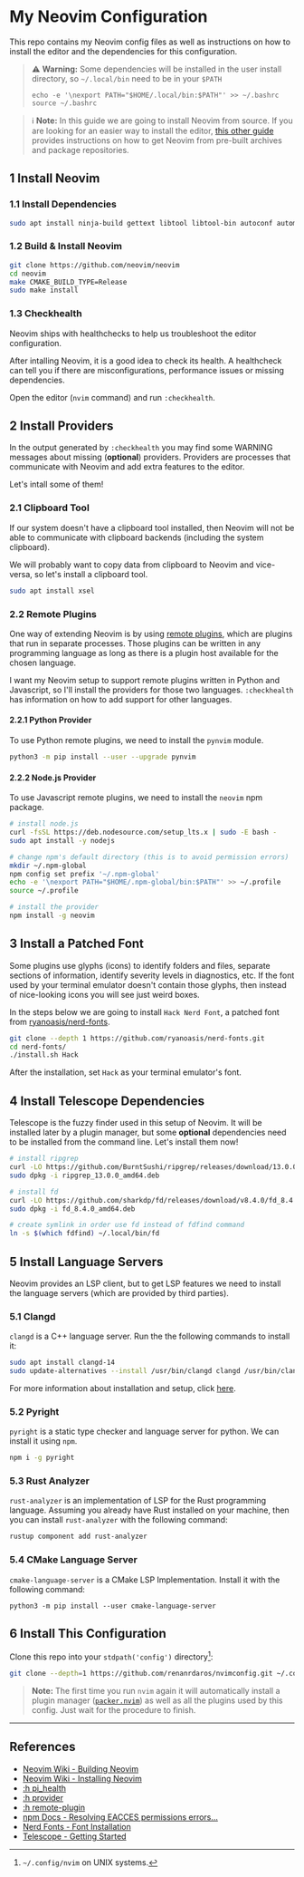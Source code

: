 # My Neovim Configuration

This repo contains my Neovim config files as well as instructions on how to install the editor and the dependencies for this configuration.

> ⚠️  **Warning:** Some dependencies will be installed in the user install directory, so `~/.local/bin` need to be in your `$PATH`
>
> ```
> echo -e '\nexport PATH="$HOME/.local/bin:$PATH"' >> ~/.bashrc
> source ~/.bashrc
> ```

> ℹ️  **Note:** In this guide we are going to install Neovim from source. If you are looking for an easier way to install the editor, [this other guide](https://github.com/neovim/neovim/wiki/Installing-Neovim) provides instructions on how to get Neovim from pre-built archives and package repositories.

## 1 Install Neovim

### 1.1 Install Dependencies

```sh
sudo apt install ninja-build gettext libtool libtool-bin autoconf automake cmake g++ pkg-config unzip curl doxygen
```

### 1.2 Build & Install Neovim

```sh
git clone https://github.com/neovim/neovim
cd neovim
make CMAKE_BUILD_TYPE=Release
sudo make install
```

### 1.3 Checkhealth

Neovim ships with healthchecks to help us troubleshoot the editor configuration.

After intalling Neovim, it is a good idea to check its health. A healthcheck can tell you if there are misconfigurations, performance issues or missing dependencies.

Open the editor (`nvim` command) and run `:checkhealth`.

## 2 Install Providers

In the output generated by `:checkhealth` you may find some WARNING messages about missing (**optional**) providers. Providers are processes that communicate with Neovim and add extra features to the editor. 

Let's intall some of them!

### 2.1 Clipboard Tool

If our system doesn't have a clipboard tool installed, then Neovim will not be able to communicate with clipboard backends (including the system clipboard).

We will probably want to copy data from clipboard to Neovim and vice-versa, so let's install a clipboard tool.

```sh
sudo apt install xsel
```

### 2.2 Remote Plugins

One way of extending Neovim is by using [remote plugins](https://neovim.io/doc/user/remote_plugin.html), which are plugins that run in separate processes. Those plugins can be written in any programming language as long as there is a plugin host available for the chosen language.

I want my Neovim setup to support remote plugins written in Python and Javascript, so I'll install the providers for those two languages. `:checkhealth` has information on how to add support for other languages.

#### 2.2.1 Python Provider

To use Python remote plugins, we need to install the `pynvim` module.

```sh
python3 -m pip install --user --upgrade pynvim
```

#### 2.2.2 Node.js Provider

To use Javascript remote plugins, we need to install the `neovim` npm package.

```sh
# install node.js
curl -fsSL https://deb.nodesource.com/setup_lts.x | sudo -E bash -
sudo apt install -y nodejs

# change npm's default directory (this is to avoid permission errors)
mkdir ~/.npm-global
npm config set prefix '~/.npm-global'
echo -e '\nexport PATH="$HOME/.npm-global/bin:$PATH"' >> ~/.profile
source ~/.profile 

# install the provider
npm install -g neovim
```

## 3 Install a Patched Font

Some plugins use glyphs (icons) to identify folders and files, separate sections of information, identify severity levels in diagnostics, etc. If the font used by your terminal emulator doesn't contain those glyphs, then instead of nice-looking icons you will see just weird boxes.

In the steps below we are going to install `Hack Nerd Font`, a patched font from [ryanoasis/nerd-fonts](https://github.com/ryanoasis/nerd-fonts).

```sh
git clone --depth 1 https://github.com/ryanoasis/nerd-fonts.git
cd nerd-fonts/
./install.sh Hack
```

After the installation, set `Hack` as your terminal emulator's font.

## 4 Install Telescope Dependencies

Telescope is the fuzzy finder used in this setup of Neovim. It will be installed later by a plugin manager, but some **optional** dependencies need to be installed from the command line. Let's install them now!

```sh
# install ripgrep
curl -LO https://github.com/BurntSushi/ripgrep/releases/download/13.0.0/ripgrep_13.0.0_amd64.deb
sudo dpkg -i ripgrep_13.0.0_amd64.deb

# install fd
curl -LO https://github.com/sharkdp/fd/releases/download/v8.4.0/fd_8.4.0_amd64.deb
sudo dpkg -i fd_8.4.0_amd64.deb

# create symlink in order use fd instead of fdfind command
ln -s $(which fdfind) ~/.local/bin/fd
```

## 5 Install Language Servers

Neovim provides an LSP client, but to get LSP features we need to install the language servers (which are provided by third parties).

### 5.1 Clangd

`clangd` is a C++ language server. Run the the following commands to install it:

```sh
sudo apt install clangd-14
sudo update-alternatives --install /usr/bin/clangd clangd /usr/bin/clangd-14 100
```

For more information about installation and setup, click [here](https://clangd.llvm.org/installation).

### 5.2 Pyright

`pyright` is a static type checker and language server for python. We can install it using `npm`.

```sh
npm i -g pyright
```

### 5.3 Rust Analyzer

`rust-analyzer` is an implementation of LSP for the Rust programming language. Assuming you already have Rust installed on your machine, then you can install `rust-analyzer` with the following command:

```sh
rustup component add rust-analyzer
```

### 5.4 CMake Language Server

`cmake-language-server` is a CMake LSP Implementation. Install it with the following command:

```
python3 -m pip install --user cmake-language-server
```

## 6 Install This Configuration

Clone this repo into your `stdpath('config')` directory[^1]:

```sh
git clone --depth=1 https://github.com/renanrdaros/nvimconfig.git ~/.config/nvim
```

> **Note:** The first time you run `nvim` again it will automatically install a plugin manager ([`packer.nvim`](https://github.com/wbthomason/packer.nvim)) as well as all the plugins used by this config. Just wait for the procedure to finish.

---
## References

- [Neovim Wiki - Building Neovim](https://github.com/neovim/neovim/wiki/Building-Neovim)
- [Neovim Wiki - Installing Neovim](https://github.com/neovim/neovim/wiki/Installing-Neovim)
- [:h pi_health](https://neovim.io/doc/user/pi_health.html)
- [:h provider](https://neovim.io/doc/user/provider.html)
- [:h remote-plugin](https://neovim.io/doc/user/remote_plugin.html)
- [npm Docs - Resolving EACCES permissions errors...](https://docs.npmjs.com/resolving-eacces-permissions-errors-when-installing-packages-globally)
- [Nerd Fonts - Font Installation](https://github.com/ryanoasis/nerd-fonts#font-installation)
- [Telescope - Getting Started](https://github.com/nvim-telescope/telescope.nvim#getting-started)

[^1]: `~/.config/nvim` on UNIX systems.
